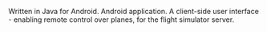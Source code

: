 Written in Java for Android. Android application. A client-side user interface - enabling remote control over planes, for the flight simulator server.
